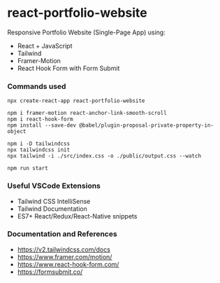 # react-portfolio-website

Responsive Portfolio Website (Single-Page App) using:
* React + JavaScript
* Tailwind
* Framer-Motion
* React Hook Form with Form Submit

### Commands used
```
npx create-react-app react-portfolio-website

npm i framer-motion react-anchor-link-smooth-scroll
npm i react-hook-form
npm install --save-dev @babel/plugin-proposal-private-property-in-object

npm i -D tailwindcss
npx tailwindcss init
npx tailwind -i ./src/index.css -o ./public/output.css --watch

npm run start
```

### Useful VSCode Extensions
* Tailwind CSS IntelliSense
* Tailwind Documentation
* ES7+ React/Redux/React-Native snippets



### Documentation and References
* https://v2.tailwindcss.com/docs
* https://www.framer.com/motion/
* https://www.react-hook-form.com/
* https://formsubmit.co/